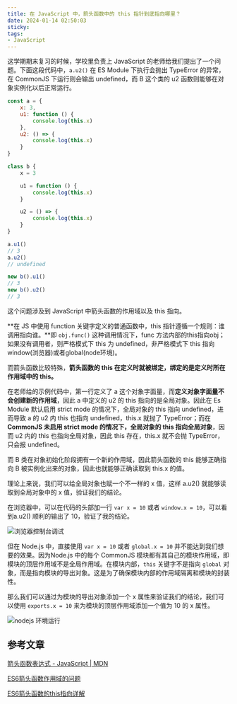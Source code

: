 ```yaml
---
title: 在 JavaScript 中，箭头函数中的 this 指针到底指向哪里？
date: 2024-01-14 02:50:03
sticky:
tags:
- JavaScript
---
```


这学期期末复习的时候，学校里负责上 JavaScript 的老师给我们提出了一个问题。下面这段代码中，`a.u2()` 在 ES Module 下执行会抛出 TypeError 的异常，在 CommonJS 下运行则会输出 undefined，而 B 这个类的 u2 函数则能够在对象实例化以后正常运行。

```javascript
const a = {
    x: 3,
    u1: function () {
        console.log(this.x)
    },
    u2: () => {
        console.log(this.x)
    }
}

class b {
    x = 3

    u1 = function () {
        console.log(this.x)
    }

    u2 = () => {
        console.log(this.x)
    }
}

a.u1()
// 3
a.u2()
// undefined

new b().u1()
// 3
new b().u2()
// 3
```

这个问题涉及到 JavaScript 中箭头函数的作用域以及 this 指向。

**在 JS 中使用 function 关键字定义的普通函数中，this 指针遵循一个规则：谁调用指向谁。**即 `obj.func()` 这种调用情况下，func 方法内部的this指向obj；如果没有调用者，则严格模式下 this 为 undefined，非严格模式下 this 指向window(浏览器)或者global(node环境)。

而箭头函数比较特殊，**箭头函数的 this 在定义时就被绑定，绑定的是定义时所在作用域中的 this。**

在老师给的示例代码中，第一行定义了 a 这个对象字面量，而**定义对象字面量不会创建新的作用域**，因此 a 中定义的 u2 的 this 指向的是全局对象。因此在 Es Module 默认启用 strict mode 的情况下，全局对象的 this 指向 undefined，进而导致 a 的 u2 内 this 也指向 undefined，this.x 就抛了 TypeError；而在 **CommonJS 未启用 strict mode 的情况下，全局对象的 this 指向全局对象**，因而 u2 内的 this 也指向全局对象，因此 this 存在，this.x 就不会抛 TypeError，只会报 undefined。

而 B 类在对象初始化阶段拥有一个新的作用域，因此箭头函数的 this 能够正确指向 B 被实例化出来的对象，因此也就能够正确读取到 this.x 的值。

理论上来说，我们可以给全局对象也赋一个不一样的 x 值，这样 a.u2() 就能够读取到全局对象中的 x 值，验证我们的结论。

在浏览器中，可以在代码的头部加一行 `var x = 10` 或者 `window.x = 10`，可以看到a.u2() 顺利的输出了 10，验证了我的结论。

![浏览器控制台调试](https://r2-reverse.5435486.xyz/uploads/2024/08/12/65a2e1d093b78.webp)

但在 Node.js 中，直接使用 `var x = 10` 或者 `global.x = 10` 并不能达到我们想要的效果。因为Node.js 中的每个 CommonJS 模块都有其自己的模块作用域，即模块的顶层作用域不是全局作用域。在模块内部，`this` 关键字不是指向 `global` 对象，而是指向模块的导出对象。这是为了确保模块内部的作用域隔离和模块的封装性。

那么我们可以通过为模块的导出对象添加一个 x 属性来验证我们的结论，我们可以使用 `exports.x = 10` 来为模块的顶层作用域添加一个值为 10 的 x 属性。

![nodejs 环境运行](https://r2-reverse.5435486.xyz/uploads/2024/08/12/65a2e379ba89e.webp)

## 参考文章

[箭头函数表达式 - JavaScript | MDN](https://developer.mozilla.org/zh-CN/docs/Web/JavaScript/Reference/Functions/Arrow_functions)

[ES6箭头函数作用域的问题](https://segmentfault.com/q/1010000022948115)

[ES6箭头函数的this指向详解](https://www.zhihu.com/tardis/zm/art/57204184)
